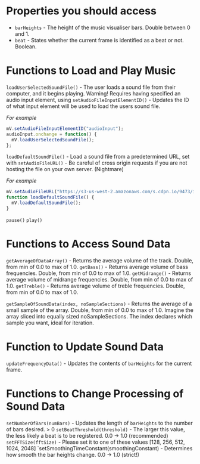 # Properties you should access

* `barHeights` - The height of the music visualiser bars. Double between 0 and 1.
* `beat` - States whether the current frame is identified as a beat or not. Boolean.

# Functions to Load and Play Music

`loadUserSelectedSoundFile()` - The user loads a sound file from their computer, and it begins playing. 
Warning! Requires having specified an audio input element, using
`setAudioFileInputElementID()` - Updates the ID of what input element will be used to load the users sound file.

*For example*
```js
mV.setAudioFileInputElementID("audioInput");
audioInput.onchange = function() { 
  mV.loadUserSelectedSoundFile();
};
```

`loadDefaultSoundFile()` - Load a sound file from a predetermined URL, set with
`setAudioFileURL()` - Be careful of cross origin requests if you are not hosting the file on your own server. (Nightmare)

*For example*
```js
mV.setAudioFileURL("https://s3-us-west-2.amazonaws.com/s.cdpn.io/9473/ivan-ibarra_-_cultos-personales.ogg");
function loadDefaultSoundFile() {
  mV.loadDefaultSoundFile();
}
```

`pause()`
`play()`

# Functions to Access Sound Data

`getAverageOfDataArray()` - Returns the average volume of the track. Double, from min of 0.0 to max of 1.0.
`getBass()` - Returns average volume of bass frequencies. Double, from min of 0.0 to max of 1.0.
`getMidrange()` - Returns average volume of midrange frequencies. Double, from min of 0.0 to max of 1.0.
`getTreble()` - Returns average volume of treble frequencies. Double, from min of 0.0 to max of 1.0.

`getSampleOfSoundData(index, noSampleSections)` - Returns the average of a small sample of the array. Double, from min of 0.0 to max of 1.0.
 Imagine the array sliced into equally sized noSampleSections. The index declares which sample you want, ideal for iteration.
 
 # Function to Update Sound Data
 
 `updateFrequencyData()` - Updates the contents of `barHeights` for the current frame.
 
 # Functions to Change Processing of Sound Data
 
 `setNumberOfBars(numBars)` - Updates the length of `barHeights` to the number of bars desired. > 0
 `setBeatThreshold(threshold)` - The larger this value, the less likely a beat is to be registered. 0.0 -> 1.0 (recommended)
 `setFFTSize(fftSize)` - Please set it to one of these values [128, 256, 512, 1024, 2048]
 `setSmoothingTimeConstant(smoothingConstant) - Determines how smooth the bar heights change. 0.0 -> 1.0 (strict!)
 
 
 
 
 
 
